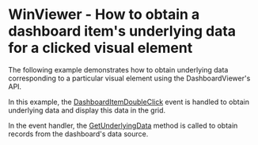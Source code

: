 # WinViewer - How to obtain a dashboard item's underlying data for a clicked visual element


<p>The following example demonstrates how to obtain underlying data corresponding to a particular visual element using the DashboardViewer's API.</p>
<p>In this example, the <a href="http://documentation.devexpress.com/#Dashboard/DevExpressDashboardWinDashboardViewer_DashboardItemDoubleClicktopic">DashboardItemDoubleClick</a> event is handled to obtain underlying data and display this data in the grid.</p>
<p>In the event handler, the <a href="https://documentation.devexpress.com/#Dashboard/DevExpressDashboardWinDashboardItemMouseHitTestEventArgs_GetUnderlyingDatatopic195">GetUnderlyingData</a> method is called to obtain records from the dashboard's data source.</p>

<br/>


